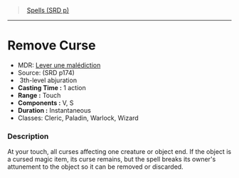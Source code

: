 ﻿---
!SpellVO
Level: 3
Type: abjuration
CastingTime: 1 action
Range: Touch
Components: V, S
Duration: Instantaneous
Classes: Cleric, Paladin, Warlock, Wizard
Id: spells_vo.md#remove-curse
ParentLink: spells_vo.md#spells-srd-p
Name: Remove Curse
ParentName: Spells (SRD p)
NameLevel: 1
AltName: '[Lever une malédiction](hd_spells_lever_une_malediction.md)'
Source: (SRD p174)
Attributes: {}
---
> [Spells (SRD p)](srd_spells.md)

---

# Remove Curse

- MDR: [Lever une malédiction](hd_spells_lever_une_malediction.md)
- Source: (SRD p174)
-  3th-level abjuration
- **Casting Time :** 1 action
- **Range :** Touch
- **Components :** V, S
- **Duration :** Instantaneous
- Classes: Cleric, Paladin, Warlock, Wizard

### Description

At your touch, all curses affecting one creature or object end. If the object is a cursed magic item, its curse remains, but the spell breaks its owner's attunement to the object so it can be removed or discarded.

